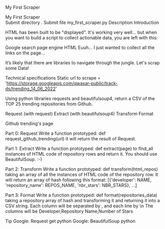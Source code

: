 My First Scraper

My First Scraper	
Submit directory	.
Submit file	my_first_scraper.py
Description
Introduction

HTML has been built to be "displayed". It's working very well... but when you want to build a script to collect actionable data, you are left with this:

Google search page engine HTML Euuh... I just wanted to collect all the links on the page...

It’s likely that there are libraries to navigate through the jungle. Let's scrap some Data!

Technical specifications
Static url to scrape = 'https://storage.googleapis.com/qwasar-public/track-ds/trending_14_06_2022'

Using python libraries requests and beautifulsoup4, return a CSV of the TOP 25 trending repositories from Github.

Request (with request)
Extract (with beautifulsoup4)
Transform
Format

Github trending's page

Part 0: Request Write a function prototyped: def request_github_trending(url) it will return the result of Request.

Part 1: Extract Write a function prototyped: def extract(page) to find_all instances of HTML code of repository rows and return it. You should use BeautifulSoup. :-)

Part 2: Transform Write a function prototyped: def transform(html_repos) taking an array of all the instances of HTML code of the repository row. It will return an array of hash following this format: [{'developer': NAME, 'repository_name': REPOS_NAME, 'nbr_stars': NBR_STARS}, ...]

Part 3: Format Write a function prototyped: def format(repositories_data) taking a repository array of hash and transforming it and returning it into a CSV string. Each column will be separated by , and each line by \n The columns will be Developer,Repository Name,Number of Stars

Tip Google: Request get python Google: BeautifulSoup python